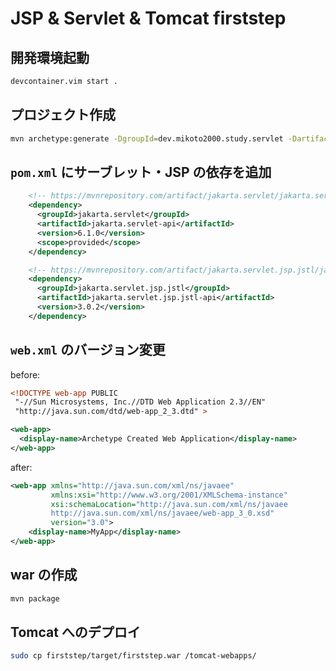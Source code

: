 # JSP & Servlet & Tomcat firststep

## 開発環境起動

```sh
devcontainer.vim start .
```

## プロジェクト作成

```sh
mvn archetype:generate -DgroupId=dev.mikoto2000.study.servlet -DartifactId=firststep -DarchetypeArtifactId=maven-archetype-webapp -DinteractiveMode=false
```

## `pom.xml` にサーブレット・JSP の依存を追加

```xml
    <!-- https://mvnrepository.com/artifact/jakarta.servlet/jakarta.servlet-api -->
    <dependency>
      <groupId>jakarta.servlet</groupId>
      <artifactId>jakarta.servlet-api</artifactId>
      <version>6.1.0</version>
      <scope>provided</scope>
    </dependency>

    <!-- https://mvnrepository.com/artifact/jakarta.servlet.jsp.jstl/jakarta.servlet.jsp.jstl-api -->
    <dependency>
      <groupId>jakarta.servlet.jsp.jstl</groupId>
      <artifactId>jakarta.servlet.jsp.jstl-api</artifactId>
      <version>3.0.2</version>
    </dependency>
```

## `web.xml` のバージョン変更

before:

```xml
<!DOCTYPE web-app PUBLIC
 "-//Sun Microsystems, Inc.//DTD Web Application 2.3//EN"
 "http://java.sun.com/dtd/web-app_2_3.dtd" >

<web-app>
  <display-name>Archetype Created Web Application</display-name>
</web-app>
```

after:

```xml
<web-app xmlns="http://java.sun.com/xml/ns/javaee"
         xmlns:xsi="http://www.w3.org/2001/XMLSchema-instance"
         xsi:schemaLocation="http://java.sun.com/xml/ns/javaee 
         http://java.sun.com/xml/ns/javaee/web-app_3_0.xsd"
         version="3.0">
    <display-name>MyApp</display-name>
</web-app>
```


## war の作成

```sh
mvn package
```

## Tomcat へのデプロイ

```sh
sudo cp firststep/target/firststep.war /tomcat-webapps/
```
